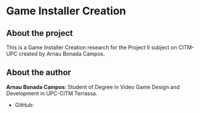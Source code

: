 # Game Installer Creation

## About the project
This is a Game Installer Creation research for the Project II subject on CITM-UPC created by Arnau Bonada Campos.

## About the author
**Arnau Bonada Campos**: Student of Degree in Video Game Design and Development in UPC-CITM Terrassa.
- GitHub: 
